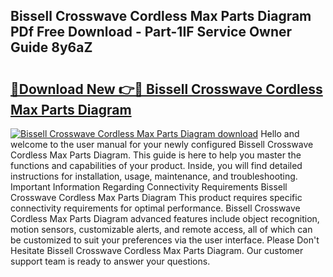 ## Bissell Crosswave Cordless Max Parts Diagram PDf Free Download - Part-1IF Service Owner Guide 8y6aZ

# <h2><a href="http://dfnvdg.blite.top/?on=Bissell+Crosswave+Cordless+Max+Parts+Diagram">🔗Download New 👉🔴 Bissell Crosswave Cordless Max Parts Diagram</a></h2>

[![Bissell Crosswave Cordless Max Parts Diagram download](https://i.imgur.com/lujVjoI.png)](http://dfnvdg.blite.top/?on=Bissell+Crosswave+Cordless+Max+Parts+Diagram)
Hello and welcome to the user manual for your newly configured Bissell Crosswave Cordless Max Parts Diagram. This guide is here to help you master the functions and capabilities of your product. Inside, you will find detailed instructions for installation, usage, maintenance, and troubleshooting. Important Information Regarding Connectivity Requirements Bissell Crosswave Cordless Max Parts Diagram This product requires specific connectivity requirements for optimal performance. Bissell Crosswave Cordless Max Parts Diagram advanced features include object recognition, motion sensors, customizable alerts, and remote access, all of which can be customized to suit your preferences via the user interface. Please Don't Hesitate Bissell Crosswave Cordless Max Parts Diagram. Our customer support team is ready to answer your questions.

